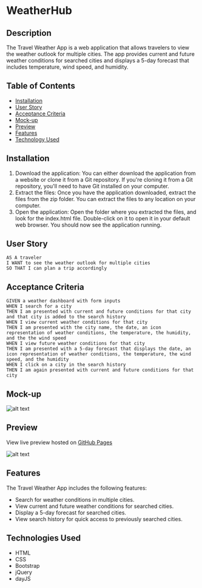 # WeatherHub

## Description

The Travel Weather App is a web application that allows travelers to view the weather outlook for multiple cities. The app provides current and future weather conditions for searched cities and displays a 5-day forecast that includes temperature, wind speed, and humidity.



## Table of Contents

- [Installation](#installation)
- [User Story](#user-story)
- [Acceptance Criteria](#acceptance-criteria)
- [Mock-up](#mock-up)
- [Preview](#preview)
- [Features](#features)
- [Technology Used](#technologies-used)


## Installation

1. Download the application: You can either download the application from a website or clone it from a Git repository. If you're cloning it from a Git repository, you'll need to have Git installed on your computer.
2. Extract the files: Once you have the application downloaded, extract the files from the zip folder. You can extract the files to any location on your computer.
3. Open the application: Open the folder where you extracted the files, and look for the index.html file. Double-click on it to open it in your default web browser. You should now see the application running.


## User Story

```
AS A traveler
I WANT to see the weather outlook for multiple cities
SO THAT I can plan a trip accordingly
```

## Acceptance Criteria

```
GIVEN a weather dashboard with form inputs
WHEN I search for a city
THEN I am presented with current and future conditions for that city and that city is added to the search history
WHEN I view current weather conditions for that city
THEN I am presented with the city name, the date, an icon representation of weather conditions, the temperature, the humidity, and the the wind speed
WHEN I view future weather conditions for that city
THEN I am presented with a 5-day forecast that displays the date, an icon representation of weather conditions, the temperature, the wind speed, and the humidity
WHEN I click on a city in the search history
THEN I am again presented with current and future conditions for that city
```

## Mock-up

![alt text](/assets/images/05-third-party-apis-homework-demo.gif)

## Preview

View live preview hosted on [GitHub Pages](https://jeffreyvicente.github.io/05-TaskMaster/)

![alt text](/assets/images/Work%20Day%20Scheduler.gif)


## Features

The Travel Weather App includes the following features:

- Search for weather conditions in multiple cities.
- View current and future weather conditions for searched cities.
- Display a 5-day forecast for searched cities.
- View search history for quick access to previously searched cities.

## Technologies Used
- HTML
- CSS
- Bootstrap
- jQuery
- dayJS

